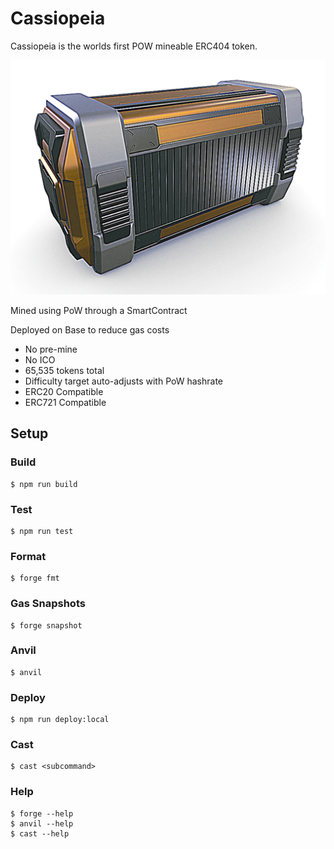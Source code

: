 # Cassiopeia

Cassiopeia is the worlds first POW mineable ERC404 token.

![image](/metadata/image.png)

Mined using PoW through a SmartContract

Deployed on Base to reduce gas costs

- No pre-mine
- No ICO
- 65,535 tokens total
- Difficulty target auto-adjusts with PoW hashrate
- ERC20 Compatible
- ERC721 Compatible

## Setup

### Build

```shell
$ npm run build
```

### Test

```shell
$ npm run test
```

### Format

```shell
$ forge fmt
```

### Gas Snapshots

```shell
$ forge snapshot
```

### Anvil

```shell
$ anvil
```

### Deploy

```shell
$ npm run deploy:local
```

### Cast

```shell
$ cast <subcommand>
```

### Help

```shell
$ forge --help
$ anvil --help
$ cast --help
```
